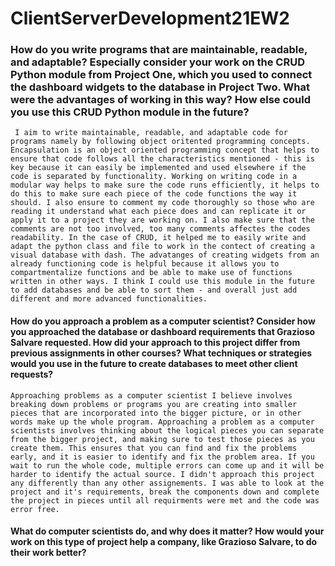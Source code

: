# ClientServerDevelopment21EW2

### How do you write programs that are maintainable, readable, and adaptable? Especially consider your work on the CRUD Python module from Project One, which you used to connect the dashboard widgets to the database in Project Two. What were the advantages of working in this way? How else could you use this CRUD Python module in the future?

     I aim to write maintainable, readable, and adaptable code for programs namely by following object oritented programming concepts. Encapsulation is an object oriented programming concept that helps to ensure that code follows all the characteristics mentioned - this is key because it can easily be implemented and used elsewhere if the code is separated by functionality. Working on writing code in a modular way helps to make sure the code runs efficiently, it helps to do this to make sure each piece of the code functions the way it should. I also ensure to comment my code thoroughly so those who are reading it understand what each piece does and can replicate it or apply it to a project they are working on. I also make sure that the comments are not too involved, too many comments affectes the codes readability. In the case of CRUD, it helped me to easily write and adapt the python class and file to work in the contect of creating a visual database with dash. The advatanges of creating widgets from an already functioning code is helpful because it allows you to compartmentalize functions and be able to make use of functions written in other ways. I think I could use this module in the future to add databases and be able to sort them - and overall just add different and more advanced functionalities.  


#### How do you approach a problem as a computer scientist? Consider how you approached the database or dashboard requirements that Grazioso Salvare requested. How did your approach to this project differ from previous assignments in other courses? What techniques or strategies would you use in the future to create databases to meet other client requests?

    Approaching problems as a computer scientist I believe involves breaking down problems or programs you are creating into smaller pieces that are incorporated into the bigger picture, or in other words make up the whole program. Approaching a problem as a computer scientists involves thinking about the logical pieces you can separate from the bigger project, and making sure to test those pieces as you create them. This ensures that you can find and fix the problems early, and it is easier to identify and fix the problem area. If you wait to run the whole code, multiple errors can come up and it will be harder to identify the actual source. I didn't approach this project any differently than any other assignements. I was able to look at the project and it's requirements, break the components down and complete the project in pieces until all requirments were met and the code was error free. 


#### What do computer scientists do, and why does it matter? How would your work on this type of project help a company, like Grazioso Salvare, to do their work better?
